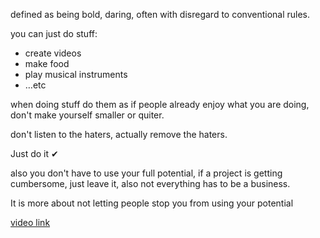 defined as being bold, daring, often with disregard to conventional rules.

you can just do stuff:

- create videos
- make food
- play musical instruments
- …etc

when doing stuff do them as if people already enjoy what you are doing, don't make yourself smaller or quiter.

don't listen to the haters, actually remove the haters.

Just do it ✔

also you don't have to use your full potential, if a project is getting cumbersome, just leave it, also not everything has to be a business.

It is more about not letting people stop you from using your potential



[video link](https://www.youtube.com/watch?v=v-VFP0piZLw)
